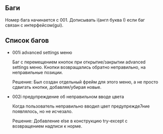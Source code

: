 
## Баги

Номер бага начинается с 001.
Дописывать i(англ буква I) если баг связан с интерфейсом(gui).

## Список багов

- 001i  advanced settings меню
	
	Баг с перемещением кнопок при открытие/закрытии advanced settings меню. Кнопки возвращались обратно неправильно, на неправильные позиции.
	
	Решение: Был создан отдельный фрейм для этого меню, а не просто сдвигать кнопки, добавляя/убирая новые.

- 002i  предупреждение об неправильном вводе цвета
	
	Когда пользователь неправильно вводил цвет предупрежде7ние появлялось, но не исчезало.
	
	Решение: Добавление else в конструкцию try-except с возвращением надписи к норме.